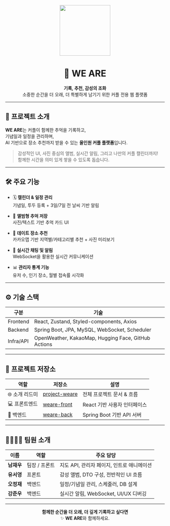<p align="center">
  <img src="https://your-logo-image-url" width="160" />
</p>

<h1 align="center">💑 WE ARE</h1>
<p align="center">
  <strong>기록, 추천, 감성의 조화</strong><br />
  소중한 순간을 더 오래, 더 특별하게 남기기 위한 커플 전용 웹 플랫폼
</p>

---

## 🌈 프로젝트 소개

**WE ARE**는 커플이 함께한 추억을 기록하고,  
기념일과 일정을 관리하며,  
AI 기반으로 장소 추천까지 받을 수 있는 **올인원 커플 플랫폼**입니다.

> 감성적인 UI, 사진 중심의 앨범, 실시간 알림, 그리고 나만의 커플 캘린더까지!  
> 함께한 시간을 의미 있게 쌓을 수 있도록 돕습니다.

---

## 🛠️ 주요 기능

- 🗓 **캘린더 & 일정 관리**  
  기념일, 투두 등록 + 3일/7일 전 날씨 기반 알림

- 📸 **앨범형 추억 저장**  
  사진/텍스트 기반 추억 카드 UI

- 📍 **데이트 장소 추천**  
  카카오맵 기반 지역별/카테고리별 추천 + 사진 미리보기

- 💬 **실시간 채팅 및 알림**  
  WebSocket을 활용한 실시간 커뮤니케이션

- 📊 **관리자 통계 기능**  
  유저 수, 인기 장소, 월별 접속률 시각화

---

## ⚙️ 기술 스택

| 구분 | 기술 |
|------|------|
| Frontend | React, Zustand, Styled-components, Axios |
| Backend | Spring Boot, JPA, MySQL, WebSocket, Scheduler |
| Infra/API | OpenWeather, KakaoMap, Hugging Face, GitHub Actions |

---

## 📂 프로젝트 저장소

| 역할 | 저장소 | 설명 |
|------|--------|------|
| 🌐 소개 리드미 | [project-weare](https://github.com/couple-web/project-weare) | 전체 프로젝트 문서 & 흐름 |
| 💻 프론트엔드 | [weare-front](https://github.com/couple-web/weare-front) | React 기반 사용자 인터페이스 |
| 🔧 백엔드 | [weare-back](https://github.com/couple-web/weare-back) | Spring Boot 기반 API 서버 |

---

## 👨‍👩‍👧‍👦 팀원 소개

| 이름 | 역할 | 주요 담당 |
|------|------|-----------|
| **남재우** | 팀장 / 프론트 | 지도 API, 관리자 페이지, 인트로 애니메이션 |
| **유서영** | 프론트 | 감성 앨범, DTO 구성, 전반적인 UI 흐름 |
| **오정재** | 백엔드 | 일정/기념일 관리, 스케줄러, DB 설계 |
| **강준우** | 백엔드 | 실시간 알림, WebSocket, UI/UX 디버깅 |

---

<p align="center">
  <strong>함께한 순간을 더 오래, 더 깊게 기록하고 싶다면</strong><br />
  ✨ <b>WE ARE</b>와 함께하세요.
</p>

